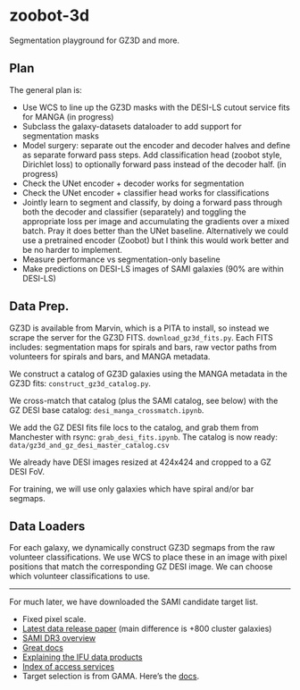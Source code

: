 # zoobot-3d

Segmentation playground for GZ3D and more.

## Plan

The general plan is:

* Use WCS to line up the GZ3D masks with the DESI-LS cutout service fits for MANGA (in progress)
* Subclass the galaxy-datasets dataloader to add support for segmentation masks
* Model surgery: separate out the encoder and decoder halves and define as separate forward pass steps. Add classification head (zoobot style, Dirichlet loss) to optionally forward pass instead of the decoder half. (in progress)
* Check the UNet encoder + decoder works for segmentation
* Check the UNet encoder + classifier head works for classifications
* Jointly learn to segment and classify, by doing a forward pass through both the decoder and classifier (separately) and toggling the appropriate loss per image and accumulating the gradients over a mixed batch. Pray it does better than the UNet baseline. Alternatively we could use a pretrained encoder (Zoobot) but I think this would work better and be no harder to implement.
* Measure performance vs segmentation-only baseline
* Make predictions on DESI-LS images of SAMI galaxies (90% are within DESI-LS)

## Data Prep.

GZ3D is available from Marvin, which is a PITA to install, so instead we scrape the server for the GZ3D FITS. `download_gz3d_fits.py`.
Each FITS includes: segmentation maps for spirals and bars, raw vector paths from volunteers for spirals and bars, and MANGA metadata.

We construct a catalog of GZ3D galaxies using the MANGA metadata in the GZ3D fits: `construct_gz3d_catalog.py`.

We cross-match that catalog (plus the SAMI catalog, see below) with the GZ DESI base catalog: `desi_manga_crossmatch.ipynb`.

We add the GZ DESI fits file locs to the catalog, and grab them from Manchester with rsync: `grab_desi_fits.ipynb`. The catalog is now ready: `data/gz3d_and_gz_desi_master_catalog.csv`

We already have DESI images resized at 424x424 and cropped to a GZ DESI FoV.

For training, we will use only galaxies which have spiral and/or bar segmaps.

## Data Loaders

For each galaxy, we dynamically construct GZ3D segmaps from the raw volunteer classifications. We use WCS to place these in an image with pixel positions that match the corresponding GZ DESI image. We can choose which volunteer classifications to use.


---


For much later, we have downloaded the SAMI candidate target list.

* Fixed pixel scale.
* [Latest data release paper](https://academic.oup.com/mnras/article/505/1/991/6123881) (main difference is +800 cluster galaxies)
* [SAMI DR3 overview](http://www.sami-survey.org/node/902)
* [Great docs](https://docs.datacentral.org.au/sami/data-release-3/)
* [Explaining the IFU data products](https://docs.datacentral.org.au/sami/data-release-3/core-data-products/)
* [Index of access services](https://datacentral.org.au/services/)
* Target selection is from GAMA. Here’s the [docs](https://docs.datacentral.org.au/sami/data-release-3/input-and-photometric-catalogues/).
